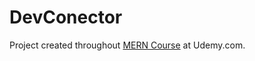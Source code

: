 # DevConector

Project created throughout [MERN Course](https://www.udemy.com/course/mern-stack-front-to-back/) at Udemy.com.
